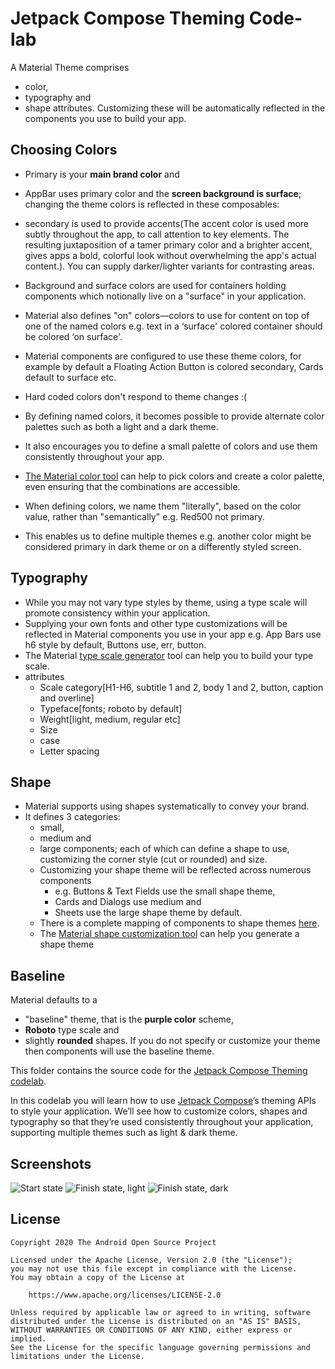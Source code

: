 # Jetpack Compose Theming Code-lab

A Material Theme comprises 
- color, 
- typography and 
- shape attributes. 
Customizing these will be automatically reflected in the components you use to build your app.

## Choosing Colors
- Primary is your **main brand color** and 
- AppBar uses primary color and the **screen background is surface**; changing the theme colors is reflected in these composables:
- secondary is used to provide accents(The accent color is used more subtly throughout the app, to call attention to key elements. 
The resulting juxtaposition of a tamer primary color and a brighter accent, gives apps a bold, colorful look without overwhelming the app's actual content.). 
You can supply darker/lighter variants for contrasting areas. 
- Background and surface colors are used for containers holding components which notionally live on a "surface" in your application. 
- Material also defines "on" colors—colors to use for content on top of one of the named colors e.g. text in a ‘surface' colored container should be colored ‘on surface'. 
- Material components are configured to use these theme colors, for example by default a Floating Action Button is colored secondary, Cards default to surface etc.
- Hard coded colors don't respond to theme changes :(

- By defining named colors, it becomes possible to provide alternate color palettes such as both a light and a dark theme.
- It also encourages you to define a small palette of colors and use them consistently throughout your app. 
- [The Material color tool](https://material.io/resources/color/) can help to pick colors and create a color palette, even ensuring that the combinations are accessible.
- When defining colors, we name them "literally", based on the color value, rather than "semantically" e.g. Red500 not primary. 
- This enables us to define multiple themes e.g. another color might be considered primary in dark theme or on a differently styled screen.

## Typography
- While you may not vary type styles by theme, using a type scale will promote consistency within your application. 
- Supplying your own fonts and other type customizations will be reflected in Material components you use in your app e.g. App Bars use h6 style by default, Buttons use, err, button. 
- The Material [type scale generator](https://material.io/design/typography/the-type-system.html#type-scale) tool can help you to build your type scale.
- attributes
  - Scale category[H1-H6, subtitle 1 and 2, body 1 and 2, button, caption and overline]
  - Typeface[fonts; roboto by default]
  - Weight[light, medium, regular etc]
  - Size
  - case
  - Letter spacing

## Shape
- Material supports using shapes systematically to convey your brand. 
- It defines 3 categories: 
  - small, 
  - medium and 
  - large components; 
each of which can define a shape to use, customizing the corner style (cut or rounded) and size. 
  - Customizing your shape theme will be reflected across numerous components 
    - e.g. Buttons & Text Fields use the small shape theme, 
    - Cards and Dialogs use medium and 
    - Sheets use the large shape theme by default. 
  - There is a complete mapping of components to shape themes [here](https://material.io/design/shape/applying-shape-to-ui.html#shape-scheme). 
  - The [Material shape customization tool](https://material.io/design/shape/about-shape.html#shape-customization-tool) can help you generate a shape theme

## Baseline
Material defaults to a 
- "baseline" theme, that is the **purple color** scheme,
- **Roboto** type scale and 
- slightly **rounded** shapes. 
If you do not specify or customize your theme then components will use the baseline theme.






This folder contains the source code for the [Jetpack Compose Theming codelab](https://developer.android.com/codelabs/jetpack-compose-theming).

In this codelab you will learn how to use [Jetpack Compose](https://developer.android.com/jetpack/compose)’s theming APIs to style your application. We’ll see how to customize colors, shapes and typography so that they’re used consistently throughout your application, supporting multiple themes such as light & dark theme.

## Screenshots

![Start state](screenshots/start.png "Before: unstyled app")
![Finish state, light](screenshots/finish_light.png "After: styled app")
![Finish state, dark](screenshots/finish_dark.png "After: dark theme")

## License

```
Copyright 2020 The Android Open Source Project

Licensed under the Apache License, Version 2.0 (the "License");
you may not use this file except in compliance with the License.
You may obtain a copy of the License at

    https://www.apache.org/licenses/LICENSE-2.0

Unless required by applicable law or agreed to in writing, software
distributed under the License is distributed on an "AS IS" BASIS,
WITHOUT WARRANTIES OR CONDITIONS OF ANY KIND, either express or implied.
See the License for the specific language governing permissions and
limitations under the License.
```
